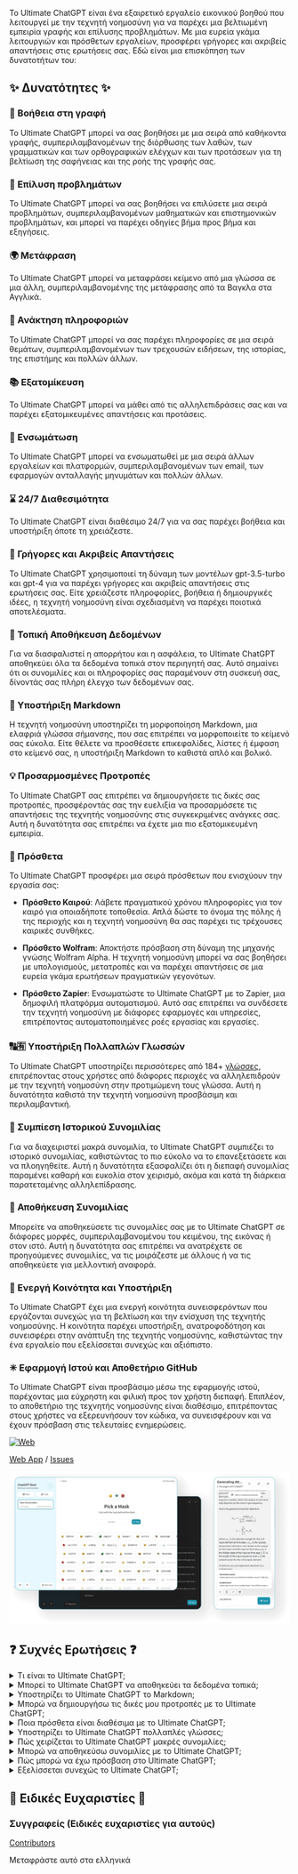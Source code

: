 Το Ultimate ChatGPT είναι ένα εξαιρετικό εργαλείο εικονικού βοηθού που λειτουργεί με την τεχνητή νοημοσύνη για να παρέχει μια βελτιωμένη εμπειρία γραφής και επίλυσης προβλημάτων. Με μια ευρεία γκάμα λειτουργιών και πρόσθετων εργαλείων, προσφέρει γρήγορες και ακριβείς απαντήσεις στις ερωτήσεις σας. Εδώ είναι μια επισκόπηση των δυνατοτήτων του:

## ✨ Δυνατότητες ✨

### 📝 Βοήθεια στη γραφή
Το Ultimate ChatGPT μπορεί να σας βοηθήσει με μια σειρά από καθήκοντα γραφής, συμπεριλαμβανομένων της διόρθωσης των λαθών, των γραμματικών και των ορθογραφικών ελέγχων και των προτάσεων για τη βελτίωση της σαφήνειας και της ροής της γραφής σας.

### 💭 Επίλυση προβλημάτων
Το Ultimate ChatGPT μπορεί να σας βοηθήσει να επιλύσετε μια σειρά προβλημάτων, συμπεριλαμβανομένων μαθηματικών και επιστημονικών προβλημάτων, και μπορεί να παρέχει οδηγίες βήμα προς βήμα και εξηγήσεις.

### 🌍 Μετάφραση
Το Ultimate ChatGPT μπορεί να μεταφράσει κείμενο από μια γλώσσα σε μια άλλη, συμπεριλαμβανομένης της μετάφρασης από τα Βαγκλα στα Αγγλικά.

### 📑 Ανάκτηση πληροφοριών
Το Ultimate ChatGPT μπορεί να σας παρέχει πληροφορίες σε μια σειρά θεμάτων, συμπεριλαμβανομένων των τρεχουσών ειδήσεων, της ιστορίας, της επιστήμης και πολλών άλλων.

### 📚 Εξατομίκευση
Το Ultimate ChatGPT μπορεί να μάθει από τις αλληλεπιδράσεις σας και να παρέχει εξατομικευμένες απαντήσεις και προτάσεις.

### 📎 Ενσωμάτωση
Το Ultimate ChatGPT μπορεί να ενσωματωθεί με μια σειρά άλλων εργαλείων και πλατφορμών, συμπεριλαμβανομένων των email, των εφαρμογών ανταλλαγής μηνυμάτων και πολλών άλλων.

### ⌛ 24/7 Διαθεσιμότητα
Το Ultimate ChatGPT είναι διαθέσιμο 24/7 για να σας παρέχει βοήθεια και υποστήριξη όποτε τη χρειάζεστε.

### 🚀 Γρήγορες και Ακριβείς Απαντήσεις
Το Ultimate ChatGPT χρησιμοποιεί τη δύναμη των μοντέλων gpt-3.5-turbo και gpt-4 για να παρέχει γρήγορες και ακριβείς απαντήσεις στις ερωτήσεις σας. Είτε χρειάζεστε πληροφορίες, βοήθεια ή δημιουργικές ιδέες, η τεχνητή νοημοσύνη είναι σχεδιασμένη να παρέχει ποιοτικά αποτελέσματα.

### 💾 Τοπική Αποθήκευση Δεδομένων
Για να διασφαλιστεί η απορρήτου και η ασφάλεια, το Ultimate ChatGPT αποθηκεύει όλα τα δεδομένα τοπικά στον περιηγητή σας. Αυτό σημαίνει ότι οι συνομιλίες και οι πληροφορίες σας παραμένουν στη συσκευή σας, δίνοντάς σας πλήρη έλεγχο των δεδομένων σας.

### 🔢 Υποστήριξη Markdown
Η τεχνητή νοημοσύνη υποστηρίζει τη μορφοποίηση Markdown, μια ελαφριά γλώσσα σήμανσης, που σας επιτρέπει να μορφοποιείτε το κείμενό σας εύκολα. Είτε θέλετε να προσθέσετε επικεφαλίδες, λίστες ή έμφαση στο κείμενό σας, η υποστήριξη Markdown το καθιστά απλό και βολικό.

### 💡 Προσαρμοσμένες Προτροπές
Το Ultimate ChatGPT σας επιτρέπει να δημιουργήσετε τις δικές σας προτροπές, προσφέροντάς σας την ευελιξία να προσαρμόσετε τις απαντήσεις της τεχνητής νοημοσύνης στις συγκεκριμένες ανάγκες σας. Αυτή η δυνατότητα σας επιτρέπει να έχετε μια πιο εξατομικευμένη εμπειρία.

### 🔆 Πρόσθετα
Το Ultimate ChatGPT προσφέρει μια σειρά πρόσθετων που ενισχύουν την εργασία σας:

- **Πρόσθετο Καιρού**: Λάβετε πραγματικού χρόνου πληροφορίες για τον καιρό για οποιαδήποτε τοποθεσία. Απλά δώστε το όνομα της πόλης ή της περιοχής και η τεχνητή νοημοσύνη θα σας παρέχει τις τρέχουσες καιρικές συνθήκες.

- **Πρόσθετο Wolfram**: Αποκτήστε πρόσβαση στη δύναμη της μηχανής γνώσης Wolfram Alpha. Η τεχνητή νοημοσύνη μπορεί να σας βοηθήσει με υπολογισμούς, μετατροπές και να παρέχει απαντήσεις σε μια ευρεία γκάμα ερωτήσεων πραγματικών γεγονότων.

- **Πρόσθετο Zapier**: Ενσωματώστε το Ultimate ChatGPT με το Zapier, μια δημοφιλή πλατφόρμα αυτοματισμού. Αυτό σας επιτρέπει να συνδέσετε την τεχνητή νοημοσύνη με διάφορες εφαρμογές και υπηρεσίες, επιτρέποντας αυτοματοποιημένες ροές εργασίας και εργασίες.

### 🔠🈶 Υποστήριξη Πολλαπλών Γλωσσών
Το Ultimate ChatGPT υποστηρίζει περισσότερες από 184+ [γλώσσες](./SUPPORTED_LANGUAGES.md), επιτρέποντας στους χρήστες από διάφορες περιοχές να αλληλεπιδρούν με την τεχνητή νοημοσύνη στην προτιμώμενη τους γλώσσα. Αυτή η δυνατότητα καθιστά την τεχνητή νοημοσύνη προσβάσιμη και περιλαμβαντική.

### 💬 Συμπίεση Ιστορικού Συνομιλίας
Για να διαχειριστεί μακρά συνομιλία, το Ultimate ChatGPT συμπιέζει το ιστορικό συνομιλίας, καθιστώντας το πιο εύκολο να το επανεξετάσετε και να πλοηγηθείτε. Αυτή η δυνατότητα εξασφαλίζει ότι η διεπαφή συνομιλίας παραμένει καθαρή και ευκολία στον χειρισμό, ακόμα και κατά τη διάρκεια παρατεταμένης αλληλεπίδρασης.

### 📂 Αποθήκευση Συνομιλίας
Μπορείτε να αποθηκεύσετε τις συνομιλίες σας με το Ultimate ChatGPT σε διάφορες μορφές, συμπεριλαμβανομένου του κειμένου, της εικόνας ή στον ιστό. Αυτή η δυνατότητα σας επιτρέπει να ανατρέχετε σε προηγούμενες συνομιλίες, να τις μοιράζεστε με άλλους ή να τις αποθηκεύετε για μελλοντική αναφορά.

### 🔑 Ενεργή Κοινότητα και Υποστήριξη
Το Ultimate ChatGPT έχει μια ενεργή κοινότητα συνεισφερόντων που εργάζονται συνεχώς για τη βελτίωση και την ενίσχυση της τεχνητής νοημοσύνης. Η κοινότητα παρέχει υποστήριξη, ανατροφοδότηση και συνεισφέρει στην ανάπτυξη της τεχνητής νοημοσύνης, καθιστώντας την ένα εργαλείο που εξελίσσεται συνεχώς και αξιόπιστο.

### ✳ Εφαρμογή Ιστού και Αποθετήριο GitHub
Το Ultimate ChatGPT είναι προσβάσιμο μέσω της εφαρμογής ιστού, παρέχοντας μια εύχρηστη και φιλική προς τον χρήστη διεπαφή. Επιπλέον, το αποθετήριο της τεχνητής νοημοσύνης είναι διαθέσιμο, επιτρέποντας στους χρήστες να εξερευνήσουν τον κώδικα, να συνεισφέρουν και να έχουν πρόσβαση στις τελευταίες ενημερώσεις.

[![Web][Web-image]][web-url]

[Web App](https://chatgpt.kiask.xyz/) / [Issues](https://github.com/ki-ask/The-Ultimate-ChatGPT/issues)

[web-url]: https://chatgpt.kiask.xyz
   
[download-url]: https://github.com/ki-ask/The-Ultimate-ChatGPT/releases

[Web-image]: https://img.shields.io/badge/Web-PWA-orange?logo=microsoftedge

![cover](./docs/images/cover.png)

</div>

## ❓ Συχνές Ερωτήσεις ❓

<details>
<summary>Τι είναι το Ultimate ChatGPT;</summary>
Το Ultimate ChatGPT είναι ένα εργαλείο εικονικού βοηθού που λειτουργεί με την τεχνητή νοημοσύνη και παρέχει γρήγορες και ακριβείς απαντήσεις στις ερωτήσεις σας και προσφέρει διάφορες λειτουργίες και πρόσθετα για να βελτιώσει τη γραφή και την επίλυση προβλημάτων σας.
</details>

<details>
<summary>Μπορεί το Ultimate ChatGPT να αποθηκεύει τα δεδομένα τοπικά;</summary>
Ναι, το Ultimate ChatGPT μπορεί να αποθηκεύει όλα τα δεδομένα τοπικά στον περιηγητή σας, διασφαλίζοντας την απορρήτου και την ασφάλεια των δεδομένων σας.
</details>

<details>
<summary>Υποστηρίζει το Ultimate ChatGPT το Markdown;</summary>
Ναι, το Ultimate ChatGPT υποστηρίζει το Markdown, επιτρέποντάς σας να μορφοποιήσετε το κείμενό σας και να δημιουργήσετε πλούσιο περιεχόμενο.
</details>

<details>
<summary>Μπορώ να δημιουργήσω τις δικές μου προτροπές με το Ultimate ChatGPT;</summary>
Ναι, μπορείτε να δημιουργήσετε τις δικές σας προτροπές και να προσαρμόσετε τις αλληλεπιδράσεις σας με το Ultimate ChatGPT.
</details>

<details>
<summary>Ποια πρόσθετα είναι διαθέσιμα με το Ultimate ChatGPT;</summary>
Το Ultimate ChatGPT προσφέρει πρόσθετα όπως το πρόσθετο Καιρού, το πρόσθετο Wolfram και το πρόσθετο Zapier για να διευκολύνει την εργασία σας και να παρέχει επιπλέον λειτουργικότητα.
</details>

<details>
<summary>Υποστηρίζει το Ultimate ChatGPT πολλαπλές γλώσσες;</summary>
Ναι, το Ultimate ChatGPT έχει ενσωματωμένες προτροπές σε πολλές γλώσσες, επιτρέποντας σας να επικοινωνείτε στη γλώσσα της επιλογής σας.
</details>

<details>
<summary>Πώς χειρίζεται το Ultimate ChatGPT μακρές συνομιλίες;</summary>
Το Ultimate ChatGPT συμπιέζει το ιστορικό της συνομιλίας για να χειριστεί αποτελεσματικά τις μακρές συνομιλίες και να παρέχει μια ομαλή εμπειρία.
</details>

<details>
<summary>Μπορώ να αποθηκεύσω συνομιλίες με το Ultimate ChatGPT;</summary>
Ναι, μπορείτε να αποθηκεύσετε συνομιλίες σε μορφή κειμένου, εικόνας ή στον ιστό χρησιμοποιώντας τη δυνατότητα κοινοποίησης του KiAsk.
</details>

<details>
<summary>Πώς μπορώ να έχω πρόσβαση στο Ultimate ChatGPT;</summary>
Το Ultimate ChatGPT είναι διαθέσιμο ως εφαρμογή ιστού και μπορείτε επίσης να έχετε πρόσβαση στο αποθετήριο GitHub για υποστήριξη και επιπλέον λειτουργίες.
</details>

<details>
<summary>Εξελίσσεται συνεχώς το Ultimate ChatGPT;</summary>
Ναι, το Ultimate ChatGPT εξελίσσεται συνεχώς με ενημερώσεις και βελτιώσεις, και έχει μια ενεργή κοινότητα συνεισφερόντων.
</details>

## 🎉 Ειδικές Ευχαριστίες 🎉

### Συγγραφείς (Ειδικές ευχαριστίες για αυτούς)

[Contributors](https://github.com/Yidadaa/ChatGPT-Next-Web/graphs/contributors)

Μεταφράστε αυτό στα ελληνικά